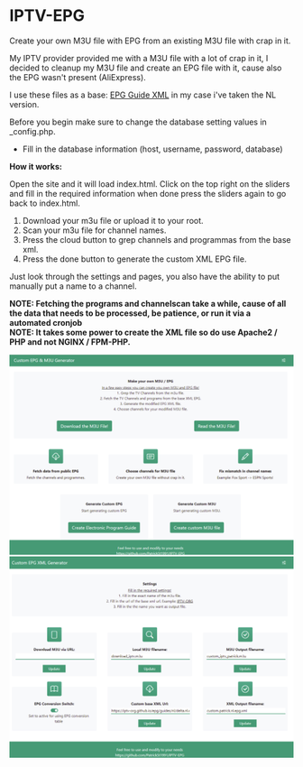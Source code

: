 # IPTV-EPG
Create your own M3U file with EPG from an existing M3U file with crap in it.

My IPTV provider provided me with a M3U file with a lot of crap in it, I decided to cleanup my M3U file and create an EPG file with it, cause also the EPG wasn't present (AliExpress).

I use these files as a base: <a href='https://github.com/iptv-org/iptv'>EPG Guide XML</a> in my case i've taken the NL version.

Before you begin make sure to change the database setting values in _config.php.
 - Fill in the database information (host, username, password, database)

<b>How it works:</b>

Open the site and it will load index.html.
Click on the top right on the sliders and fill in the required information when done press the sliders again to go back to index.html.

1. Download your m3u file or upload it to your root.
2. Scan your m3u file for channel names.
3. Press the cloud button to grep channels and programmas from the base xml.
4. Press the done button to generate the custom XML EPG file.

Just look through the settings and pages, you also have the ability to put manually put a name to a channel.

<B>NOTE: Fetching the programs and channelscan take a while, cause of all the data that needs to be processed, be patience, or run it via a automated cronjob</b><br/>
<B>NOTE: It takes some power to create the XML file so do use Apache2 / PHP and not NGINX / FPM-PHP.</b><br/>

<p align="center">
  <a target="_blank" rel="noopener noreferrer" href="https://raw.githubusercontent.com/PatrickSt1991/IPTV-EPG/main/index.png"><img src="https://github.com/PatrickSt1991/IPTV-EPG/blob/main/index.png?raw=true" width="700" style="max-width:100%;"></a>
  <a target="_blank" rel="noopener noreferrer" href="https://raw.githubusercontent.com/PatrickSt1991/IPTV-EPG/main/settings.png"><img src="https://github.com/PatrickSt1991/IPTV-EPG/blob/main/settings.png?raw=true" width="700" style="max-width:100%;"></a>
</p>
